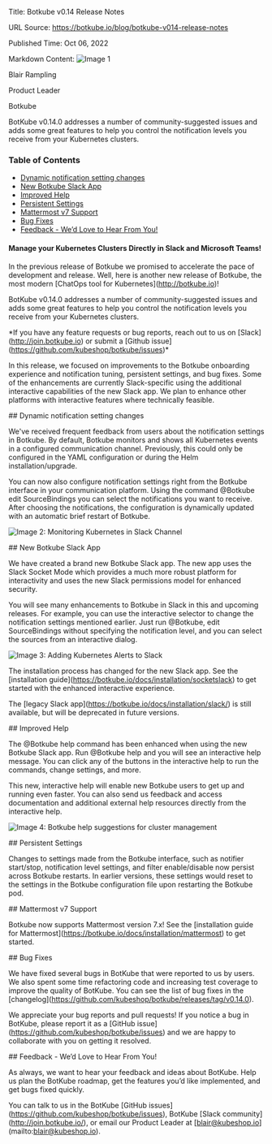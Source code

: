 Title: Botkube v0.14 Release Notes

URL Source: https://botkube.io/blog/botkube-v014-release-notes

Published Time: Oct 06, 2022

Markdown Content:
![Image 1](https://assets-global.website-files.com/634fabb21508d6c9db9bc46f/636df3edbf5389368f6bef9c_cYbM1beBC5tQnSPVfaXCg_W9tkHugByZV2TOleN6pTw.jpeg)

Blair Rampling

Product Leader

Botkube

BotKube v0.14.0 addresses a number of community-suggested issues and adds some great features to help you control the notification levels you receive from your Kubernetes clusters.

### Table of Contents

*   [Dynamic notification setting changes](#dynamic-notification-setting-changes-2)
*   [New Botkube Slack App](#new-botkube-slack-app-2)
*   [Improved Help](#improved-help-2)
*   [Persistent Settings](#persistent-settings-2)
*   [Mattermost v7 Support](#mattermost-v7-support-2)
*   [Bug Fixes](#bug-fixes-2)
*   [Feedback - We’d Love to Hear From You!](#feedback-we-d-love-to-hear-from-you--2)

#### Manage your Kubernetes Clusters Directly in Slack and Microsoft Teams!

In the previous release of Botkube we promised to accelerate the pace of development and release. Well, here is another new release of Botkube, the most modern \[ChatOps tool for Kubernetes\](http://botkube.io)!

BotKube v0.14.0 addresses a number of community-suggested issues and adds some great features to help you control the notification levels you receive from your Kubernetes clusters.

\*If you have any feature requests or bug reports, reach out to us on \[Slack\](http://join.botkube.io) or submit a \[Github issue\](https://github.com/kubeshop/botkube/issues)\*

In this release, we focused on improvements to the Botkube onboarding experience and notification tuning, persistent settings, and bug fixes. Some of the enhancements are currently Slack-specific using the additional interactive capabilities of the new Slack app. We plan to enhance other platforms with interactive features where technically feasible.

\## Dynamic notification setting changes

We've received frequent feedback from users about the notification settings in Botkube. By default, Botkube monitors and shows all Kubernetes events in a configured communication channel. Previously, this could only be configured in the YAML configuration or during the Helm installation/upgrade.

You can now also configure notification settings right from the Botkube interface in your communication platform. Using the command @Botkube edit SourceBindings you can select the notifications you want to receive. After choosing the notifications, the configuration is dynamically updated with an automatic brief restart of Botkube.

![Image 2: Monitoring Kubernetes in Slack Channel](https://assets-global.website-files.com/634fabb21508d6c9db9bc46f/6360eb5b0c5188f8691d6b94_633ef84e656938a0ae571fc0_iRbu4PGydNxlrRVX0s4UpTz9QFyoUzE-l5Onxt_TW2YVakCXmxLkWfqXpgtJ7ecj136UrCZdgJGubxY_hdd2IEsiq8tyanu5ITCqu-fgUB0mP_tPZLGYtghrVHYx5uU3bhAi0H-lW6PKNIE24trMca9NWzPrlqHj-CYGLZqoA2CiKsNrr3i2TeFGfQ.png)

\## New Botkube Slack App

We have created a brand new Botkube Slack app. The new app uses the Slack Socket Mode which provides a much more robust platform for interactivity and uses the new Slack permissions model for enhanced security.

You will see many enhancements to Botkube in Slack in this and upcoming releases. For example, you can use the interactive selector to change the notification settings mentioned earlier. Just run @Botkube, edit SourceBindings without specifying the notification level, and you can select the sources from an interactive dialog.

![Image 3: Adding Kubernetes Alerts to Slack](https://assets-global.website-files.com/634fabb21508d6c9db9bc46f/6360eb5b4e8002657684fc0e_633ef84e908df6431e4dd34d_SelrLZepl_wTwzOgctqA0qtliy6LH3SnfV8l8I2r6iMivCxRNdzhtdo9T5TvjNw9boEGHGD1jqnOcld_4B5MxTLxO01xwGq41cZ_SKhyFJLacFJFK7HMXOJ7lrP93TrM9M6CmhTpauoLdoG1D7bWLXYK-rryjw0SCVi5c-xXTh_eKe9JAB73QHI0Dg.png)

The installation process has changed for the new Slack app. See the \[installation guide\](https://botkube.io/docs/installation/socketslack) to get started with the enhanced interactive experience.

The \[legacy Slack app\](https://botkube.io/docs/installation/slack/) is still available, but will be deprecated in future versions.

\## Improved Help

The @Botkube help command has been enhanced when using the new Botkube Slack app. Run @Botkube help and you will see an interactive help message. You can click any of the buttons in the interactive help to run the commands, change settings, and more.

This new, interactive help will enable new Botkube users to get up and running even faster. You can also send us feedback and access documentation and additional external help resources directly from the interactive help. 

![Image 4: Botkube help suggestions for cluster management](https://assets-global.website-files.com/634fabb21508d6c9db9bc46f/6360eb5b82ec26bf25ce56ed_633ef850e5ef9f0d7d116776_EO0U7RPVKtnFJKGI9P-P-ra7xxTD04eyiGXF_khHkvFL8Age_YGzOa7YM3iTZZ6g9OfTmH_HgJYyJNEN75LDiP5jij3hsQjAF9z0nWw2xJ42aEJlskc_lNSh6XIiwwybgIl0TGxlJRgOSKkUmGbJv9d5NLGOW-x_iVWUj5GyPevaKTWieW5B1QmpCw.png)

\## Persistent Settings

Changes to settings made from the Botkube interface, such as notifier start/stop, notification level settings, and filter enable/disable now persist across Botkube restarts. In earlier versions, these settings would reset to the settings in the Botkube configuration file upon restarting the Botkube pod. 

\## Mattermost v7 Support

Botkube now supports Mattermost version 7.x! See the \[installation guide for Mattermost\](https://botkube.io/docs/installation/mattermost) to get started.

\## Bug Fixes

We have fixed several bugs in BotKube that were reported to us by users. We also spent some time refactoring code and increasing test coverage to improve the quality of BotKube. You can see the list of bug fixes in the \[changelog\](https://github.com/kubeshop/botkube/releases/tag/v0.14.0). 

We appreciate your bug reports and pull requests! If you notice a bug in BotKube, please report it as a \[GitHub issue\](https://github.com/kubeshop/botkube/issues) and we are happy to collaborate with you on getting it resolved.

\## Feedback - We’d Love to Hear From You!

As always, we want to hear your feedback and ideas about BotKube. Help us plan the BotKube roadmap, get the features you’d like implemented, and get bugs fixed quickly. 

You can talk to us in the BotKube \[GitHub issues\](https://github.com/kubeshop/botkube/issues), BotKube \[Slack community\](http://join.botkube.io/), or email our Product Leader at \[blair@kubeshop.io\](mailto:blair@kubeshop.io).

‍

‍
